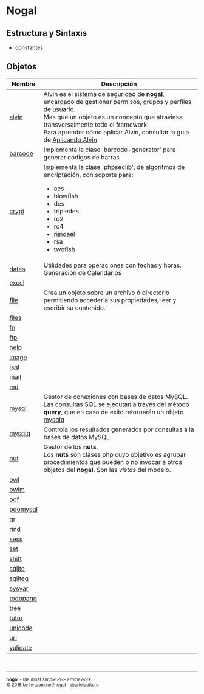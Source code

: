 # Nogal

## Estructura y Sintaxis
- [constantes](docs/constants.md)

## **Objetos**
|Nombre|Descripción|
|---|---|
|[alvin](docs/alvin.md)|Alvin es el sistema de seguridad de **nogal**, encargado de gestionar permisos, grupos y perfiles de usuario.<br />Mas que un objeto es un concepto que atraviesa transversalmente todo el framework.<br />Para aprender cómo aplicar Alvin, consultar la guía de [Aplicando Alvin](https://github.com/arielbottero/wiki/blob/master/nogal/docs/alvinuso.md)|
|[barcode](docs/barcode.md)|Implementa la clase 'barcode-generator' para generar códigos de barras|
|[crypt](docs/crypt.md)|Implementa la clase 'phpseclib', de algoritmos de encriptación, con soporte para:<br /><ul><li>aes</li><li>blowfish</li><li>des</li><li>tripledes</li><li>rc2</li><li>rc4</li><li>rijndael</li><li>rsa</li><li>twofish</li></ul>|
|[dates](docs/dates.md)|Utilidades para operaciones con fechas y horas.<br />Generación de Calendarios|
|[excel](docs/excel.md)||
|[file](docs/file.md)|Crea un objeto sobre un archivo ó directorio permitiendo acceder a sus propiedades, leer y escribir su contenido.|
|[files](docs/files.md)||
|[fn](docs/fn.md)||
|[ftp](docs/ftp.md)||
|[help](docs/help.md)||
|[image](docs/image.md)||
|[jsql](docs/jsql.md)||
|[mail](docs/mail.md)||
|[md](docs/md.md)||
|[mysql](docs/mysql.md)|Gestor de conexiones con bases de datos MySQL.<br />Las consultas SQL se ejecutan a través del método **query**, que en caso de exito retornarán un objeto [mysqlq](https://github.com/arielbottero/wiki/blob/master/nogal/docs/mysql.md)|
|[mysqlq](docs/mysqlq.md)|Controla los resultados generados por consultas a la bases de datos MySQL.|
|[nut](docs/nut.md)|Gestor de los **nuts**.<br />Los **nuts** son clases php cuyo objetivo es agrupar procedimientos que pueden o no invocar a otros objetos del **nogal**. Son las *vistas* del modelo.|
|[owl](docs/owl.md)||
|[owlm](docs/owlm.md)||
|[pdf](docs/pdf.md)||
|[pdomysql](docs/pdomysql.md)||
|[qr](docs/qr.md)||
|[rind](docs/rind.md)||
|[sess](docs/sess.md)||
|[set](docs/set.md)||
|[shift](docs/shift.md)||
|[sqlite](docs/sqlite.md)||
|[sqliteq](docs/sqliteq.md)||
|[sysvar](docs/sysvar.md)||
|[todopago](docs/todopago.md)||
|[tree](docs/tree.md)||
|[tutor](docs/tutor.md)||
|[unicode](docs/unicode.md)||
|[url](docs/url.md)||
|[validate](docs/validate.md)||

&nbsp;
___
<sub><b>nogal</b> - <em>the most simple PHP Framework</em></sub><br />
<sup>&copy; 2018 by <a href="http://hytcom.net/nogal">hytcom.net/nogal</a> - <a href="https://github.com/arielbottero">@arielbottero</a></sup><br />